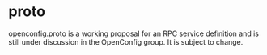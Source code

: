# proto

openconfig.proto is a working proposal for an RPC service definition
and is still under discussion in the OpenConfig group.  It is subject to change.
